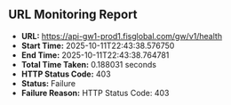 ## URL Monitoring Report

- **URL:** https://api-gw1-prod1.fisglobal.com/gw/v1/health
- **Start Time:** 2025-10-11T22:43:38.576750
- **End Time:** 2025-10-11T22:43:38.764781
- **Total Time Taken:** 0.188031 seconds
- **HTTP Status Code:** 403
- **Status:** Failure
- **Failure Reason:** HTTP Status Code: 403

